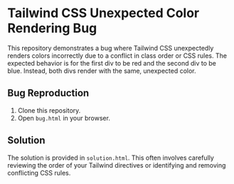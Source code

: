 # Tailwind CSS Unexpected Color Rendering Bug

This repository demonstrates a bug where Tailwind CSS unexpectedly renders colors incorrectly due to a conflict in class order or CSS rules.  The expected behavior is for the first div to be red and the second div to be blue. Instead, both divs render with the same, unexpected color.

## Bug Reproduction

1. Clone this repository.
2. Open `bug.html` in your browser.

## Solution

The solution is provided in `solution.html`. This often involves carefully reviewing the order of your Tailwind directives or identifying and removing conflicting CSS rules.